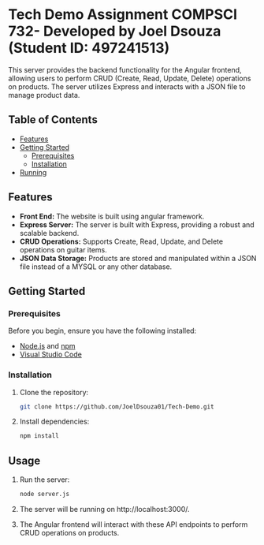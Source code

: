 # Tech Demo Assignment COMPSCI 732- Developed by Joel Dsouza (Student ID: 497241513) 

This server provides the backend functionality for the Angular frontend, allowing users to perform CRUD (Create, Read, Update, Delete) operations on products. The server utilizes Express and interacts with a JSON file to manage product data.

## Table of Contents

- [Features](#features)
- [Getting Started](#getting-started)
  - [Prerequisites](#prerequisites)
  - [Installation](#installation)
- [Running](#running)

## Features
- **Front End:** The website is built using angular framework.
- **Express Server:** The server is built with Express, providing a robust and scalable backend.
- **CRUD Operations:** Supports Create, Read, Update, and Delete operations on guitar items.
- **JSON Data Storage:** Products are stored and manipulated within a JSON file instead of a MYSQL or any other database.

## Getting Started

### Prerequisites

Before you begin, ensure you have the following installed:

- [Node.js](https://nodejs.org/) and [npm](https://www.npmjs.com/)
- [Visual Studio Code](https://code.visualstudio.com/)

### Installation

1. Clone the repository:
   ```bash
   git clone https://github.com/JoelDsouza01/Tech-Demo.git
   ```
2. Install dependencies:
   ```bash
   npm install
   ```

## Usage

1. Run the server:
   ```bash
   node server.js
   ```
2. The server will be running on http://localhost:3000/.

3. The Angular frontend will interact with these API endpoints to perform CRUD operations on products.
